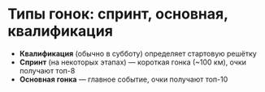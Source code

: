 # Типы гонок: спринт, основная, квалификация

- **Квалификация** (обычно в субботу) определяет стартовую решётку
- **Спринт** (на некоторых этапах) — короткая гонка (~100 км), очки получают топ-8
- **Основная гонка** — главное событие, очки получают топ-10